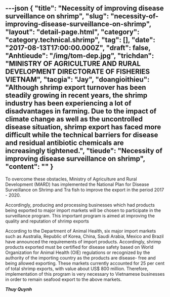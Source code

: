 ---json
{
    "title": "Necessity of improving disease surveillance on shrimp",
    "slug": "necessity-of-improving-disease-surveillance-on-shrimp",
    "layout": "detail-page.html",
    "category": "category.technical.shrimp",
    "tag": [],
    "date": "2017-08-13T17:00:00.000Z",
    "draft": false,
    "Anhtieude": "/img/tom-dep.jpg",
    "trichdan": "MINISTRY OF AGRICULTURE AND RURAL DEVELOPMENT DIRECTORATE OF FISHERIES VIETNAM",
    "tacgia": "Jay",
    "doangioithieu": "Although shrimp export turnover has been steadily growing in recent years, the shrimp industry has been experiencing a lot of disadvantages in farming.  Due to the impact of climate change as well as the uncontrolled disease situation, shrimp export has faced more difficult while the technical barriers for disease and residual antibiotic chemicals are increasingly tightened.",
    "tieude": "Necessity of improving disease surveillance on shrimp",
    "__content__": ""
}
---
<p><span style="font-size:14px">To overcome these obstacles, Ministry of Agriculture and Rural Development (MARD) has implemented the National Plan for Disease Surveillance on Shrimp and Tra fish to improve the export in the period 2017 - 2020.</span></p>

<p><span style="font-size:14px">Accordingly, producing and processing businesses which had products being exported to major import markets will be chosen to participate in the surveillance program. This important program is aimed at improving the quality and reputation of shrimp exports</span></p>

<p><span style="font-size:14px">According to the Department of Animal Health, six major import markets such as Australia, Republic of Korea, China, Saudi Arabia, Mexico and Brazil have announced the requirements of import products. Accordingly, shrimp products exported must be certified for disease safety based on World Organization for Animal Health (OIE) regulations or recognized by the authority of the importing country as the products are disease- free and being allowed exporting. These markets currently accounted for 25 per cent of total shrimp exports, with value about US$ 800 million. Therefore, implementation of this program is very necessary to Vietnamese businesses in order to remain seafood export to the above markets.</span></p>

<p><span style="font-size:14px"><strong><em>Thuy Quynh</em></strong></span></p>
